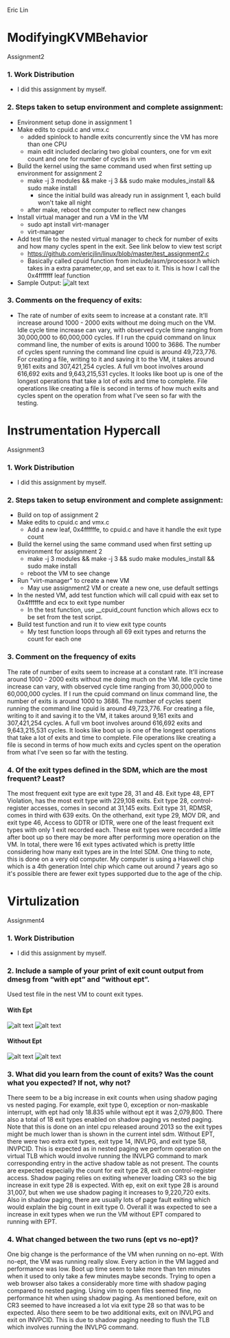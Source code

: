 Eric Lin

# ModifyingKVMBehavior
Assignment2

### 1. Work Distribution
  - I did this assignment by myself.

### 2. Steps taken to setup environment and complete assignment:
  - Environment setup done in assignment 1
  - Make edits to cpuid.c and vmx.c 
    - added spinlock to handle exits concurrently since the VM has more than one CPU
    - main edit included declaring two global counters, one for vm exit count and one for number of cycles in vm
  - Build the kernel using the same command used when first setting up environment for assignment 2
    - make -j 3 modules && make -j 3 && sudo make modules_install && sudo make install
      - since the initial build was already run in assignment 1, each build won't take all night
    - after make, reboot the computer to reflect new changes
  - Install virtual manager and run a VM in the VM
    - sudo apt install virt-manager
    - virt-manager
  - Add test file to the nested virtual manager to check for number of exits and how many cycles spent in the exit.
    See link below to view test script
    - https://github.com/ericjlin/linux/blob/master/test_assignment2.c
    - Basically called cpuid function from include/asm/processor.h which takes in a extra parameter,op, and set eax to it. This is how I call the 0x4fffffff leaf function 
  - Sample Output:
  ![alt text](https://github.com/ericjlin/linux/blob/master/assign2_sample_test.png)
### 3. Comments on the frequency of exits:
  - The rate of number of exits seem to increase at a constant rate. It'll increase around 1000 - 2000 exits without me doing much on the VM. Idle cycle time increase can vary, with observed cycle time ranging from 30,000,000 to 60,000,000 cycles. If I run the cpuid command on linux command line, the number of exits is around 1000 to 3686. The number of cycles spent running the command line cpuid is around 49,723,776. For creating a file, writing to it and saving it to the VM, it takes around 9,161 exits and 307,421,254 cycles. A full vm boot involves around 616,692 exits and 9,643,215,531 cycles. It looks like boot up is one of the longest operations that take a lot of exits and time to complete. File operations like creating a file is second in terms of how much exits and cycles spent on the operation from what I've seen so far with the testing.

# Instrumentation Hypercall
Assignment3

### 1. Work Distribution
  - I did this assignment by myself.

### 2. Steps taken to setup environment and complete assignment:
   - Build on top of assignment 2
   -  Make edits to cpuid.c and vmx.c
      - Add a new leaf, 0x4ffffffe, to cpuid.c and have it handle the exit type count
   -  Build the kernel using the same command used when first setting up environment for assignment 2
      - make -j 3 modules && make -j 3 && sudo make modules_install && sudo make install
      -  reboot the VM to see change
   - Run "virt-manager" to create a new VM
      - May use assignment2 VM or create a new one, use default settings
   - In the nested VM, add test function which will call cpuid with eax set to 0x4ffffffe and ecx to exit type number
      - In the test function, use __cpuid_count function which allows ecx to be set from the test script.
   - Build test function and run it to view exit type counts
      - My test function loops through all 69 exit types and returns the count for each one  
### 3. Comment on the frequency of exits
  The rate of number of exits seem to increase at a constant rate. It'll increase around 1000 - 2000 exits without me doing much on the VM. Idle cycle time increase can vary, with observed cycle time ranging from 30,000,000 to 60,000,000 cycles. If I run the cpuid command on linux command line, the number of exits is around 1000 to 3686. The number of cycles spent running the command line cpuid is around 49,723,776. For creating a file, writing to it and saving it to the VM, it takes around 9,161 exits and 307,421,254 cycles. A full vm boot involves around 616,692 exits and 9,643,215,531 cycles. It looks like boot up is one of the longest operations that take a lot of exits and time to complete. File operations like creating a file is second in terms of how much exits and cycles spent on the operation from what I've seen so far with the testing.

### 4. Of the exit types defined in the SDM, which are the most frequent? Least?

  The most frequent exit type are exit type 28, 31 and 48. Exit type 48, EPT Violation, has the most exit type with 229,108 exits. Exit type 28, control-register accesses, comes in second at 31,145 exits. Exit type 31, RDMSR, comes in third with 639 exits. On the otherhand, exit type 29, MOV DR, and exit type 46, Access to GDTR or IDTR, were one of the least frequent exit types with only 1 exit recorded each. These exit types were recorded a little after boot up so there may be more after performing more operation on the VM. In total, there were 16 exit types activated which is pretty little considering how many exit types are in the Intel SDM. One thing to note, this is done on a very old computer. My computer is using a Haswell chip which is a 4th generation Intel chip which came out around 7 years ago so it's possible there are fewer exit types supported due to the age of the chip.

# Virtulization
Assignment4

### 1. Work Distribution
  - I did this assignment by myself.

### 2. Include a sample of your print of exit count output from dmesg from “with ept” and “without ept”.
Used test file in the nest VM to count exit types.

#### With Ept

![alt text](https://github.com/ericjlin/linux/blob/assignment4/with_ept_output1.png)
![alt text](https://github.com/ericjlin/linux/blob/assignment4/with_ept_output2.png)

#### Without Ept

![alt text](https://github.com/ericjlin/linux/blob/assignment4/withoutEPT_output1.png)
![alt text](https://github.com/ericjlin/linux/blob/assignment4/withoutEPT_output2.png)

### 3. What did you learn from the count of exits? Was the count what you expected? If not, why not?

There seem to be a big increase in exit counts when using shadow paging vs nested paging. For example, exit type 0, exception or non-maskable interrupt, with ept had only 18.835 while without ept it was 2,079,800. There also a total of 18 exit types enabled on shadow paging vs nested paging. Note that this is done on an intel cpu released around 2013 so the exit types might be much lower than is shown in the current intel sdm. Without EPT, there were two extra exit types, exit type 14, INVLPG, and exit type 58, INVPCID. This is expected as in nested paging we perform operation on the virtual TLB which would involve running the INVLPG command to mark corresponding entry in the active shadow table as not present. The counts are expected especially the count for exit type 28, exit on control-register access. Shadow paging relies on exiting whenever loading CR3 so the big increase in exit type 28 is expected. With ep, exit on exit type 28 is around 31,007, but when we use shadow paging it increases to 9,220,720 exits. Also in shadow paging, there are usually lots of page fault exiting which would explain the big count in exit type 0. Overall it was expected to see a increase in exit types when we run the VM without EPT compared to running with EPT.

### 4. What changed between the two runs (ept vs no-ept)?
One big change is the performance of the VM when running on no-ept. With no-ept, the VM was running really slow. Every action in the VM lagged and performance was low. Boot up time seem to take more than ten minutes when it used to only take a few minutes maybe seconds. Trying to open a web browser also takes a considerably more time with shadow paging compared to nested paging. Using vim to open files seemed fine, no performance hit when using shadow paging. As mentioned before, exit on CR3 seemed to have increased a lot via exit type 28 so that was to be expected. Also there seem to be two additional exits, exit on INVLPG and exit on INVPCID. This is due to shadow paging needing to flush the TLB which involves running the INVLPG command.
